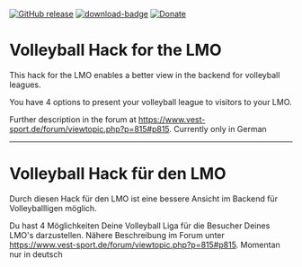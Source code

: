 [![GitHub release](https://img.shields.io/github/release/henshingly/volleyball_hack?include_prereleases=&sort=semver&color=blue)](https://github.com/henshingly/volleyball_hack/releases/)
[![download-badge](https://img.shields.io/github/downloads/henshingly/volleyball_hack/total.svg?style=flat-square "Download status")](https://github.com/henshingly/volleyball_hack/releases/latest "Download status")
[![Donate](https://img.shields.io/badge/-Buy%20me%20a%20coffee-brown.svg)](https://paypal.me/LMOforum)

# Volleyball Hack for the LMO

This hack for the LMO enables a better view in the backend for volleyball leagues.

You have 4 options to present your volleyball league to visitors to your LMO.

Further description in the forum at https://www.vest-sport.de/forum/viewtopic.php?p=815#p815. Currently only in German

--------------------------------------------------------------------------------------------------------

# Volleyball Hack für den LMO

Durch diesen Hack für den LMO ist eine bessere Ansicht im Backend für Volleyballligen möglich.

Du hast 4 Möglichkeiten Deine Volleyball Liga für die Besucher Deines LMO's darzustellen.
Nähere Beschreibung im Forum unter https://www.vest-sport.de/forum/viewtopic.php?p=815#p815. Momentan nur in deutsch

